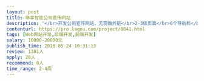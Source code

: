 ```yaml
---                
layout: post       
title: 咻享智能公司宣传网站           
description: '</br>开发公司宣传网站，无需做外链</br>2-3级页面</br>6个导航栏</br>搭配少量GIF制作</br>简易风格</br>网站维护可拓展</br>'     
contenturl: https://pro.lagou.com/project/8041.html      
tags: [Web网站开发,后端开发,前端开发]            
salary: 10000-20000元          
publish_time: 2018-05-24 10:31:13         
review: 1381人                   
apply: 28人                   
recommend: 0人                   
time_range: 2-4周              
---                 
```

